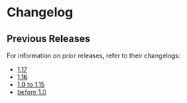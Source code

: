# Changelog

## Previous Releases

For information on prior releases, refer to their changelogs:

* [1.17](https://github.com/crystal-lang/crystal/blob/release/1.17/CHANGELOG.md)
* [1.16](https://github.com/crystal-lang/crystal/blob/release/1.16/CHANGELOG.md)
* [1.0 to 1.15](https://github.com/crystal-lang/crystal/blob/release/1.15/CHANGELOG.md)
* [before 1.0](https://github.com/crystal-lang/crystal/blob/release/0.36/CHANGELOG.md)
